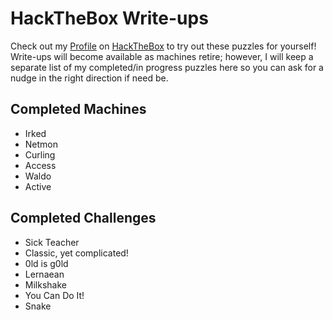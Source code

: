 # HackTheBox Write-ups

Check out my [Profile](https://www.hackthebox.eu/profile/69325) on [HackTheBox](https://www.hackthebox.eu) to try out these puzzles for yourself! Write-ups will become available as machines retire; however, I will keep a separate list of my completed/in progress puzzles here so you can ask for a nudge in the right direction if need be. 

## Completed Machines

* Irked
* Netmon
* Curling
* Access
* Waldo
* Active

## Completed Challenges
* Sick Teacher
* Classic, yet complicated!
* 0ld is g0ld
* Lernaean
* Milkshake
* You Can Do It!
* Snake
